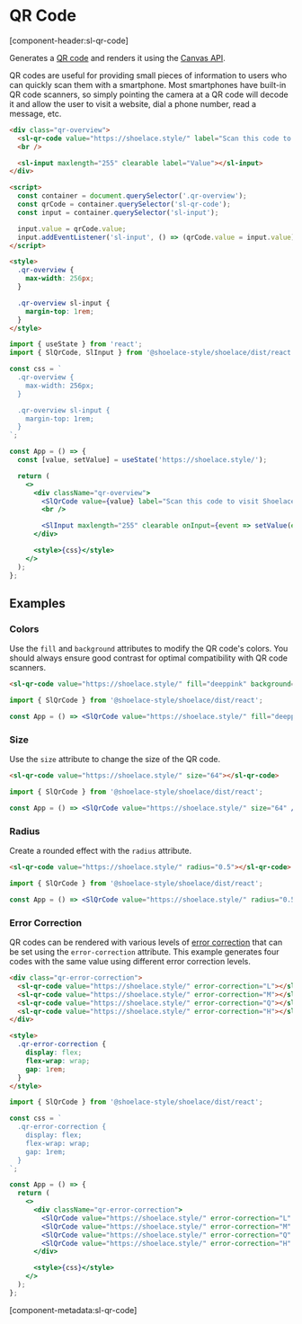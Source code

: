 # QR Code

[component-header:sl-qr-code]

Generates a [QR code](https://www.qrcode.com/) and renders it using the [Canvas API](https://developer.mozilla.org/en-US/docs/Web/API/Canvas_API).

QR codes are useful for providing small pieces of information to users who can quickly scan them with a smartphone. Most smartphones have built-in QR code scanners, so simply pointing the camera at a QR code will decode it and allow the user to visit a website, dial a phone number, read a message, etc.

```html preview
<div class="qr-overview">
  <sl-qr-code value="https://shoelace.style/" label="Scan this code to visit Shoelace on the web!"></sl-qr-code>
  <br />

  <sl-input maxlength="255" clearable label="Value"></sl-input>
</div>

<script>
  const container = document.querySelector('.qr-overview');
  const qrCode = container.querySelector('sl-qr-code');
  const input = container.querySelector('sl-input');

  input.value = qrCode.value;
  input.addEventListener('sl-input', () => (qrCode.value = input.value));
</script>

<style>
  .qr-overview {
    max-width: 256px;
  }

  .qr-overview sl-input {
    margin-top: 1rem;
  }
</style>
```

```jsx react
import { useState } from 'react';
import { SlQrCode, SlInput } from '@shoelace-style/shoelace/dist/react';

const css = `
  .qr-overview {
    max-width: 256px;
  }

  .qr-overview sl-input {
    margin-top: 1rem;
  }
`;

const App = () => {
  const [value, setValue] = useState('https://shoelace.style/');

  return (
    <>
      <div className="qr-overview">
        <SlQrCode value={value} label="Scan this code to visit Shoelace on the web!" />
        <br />

        <SlInput maxlength="255" clearable onInput={event => setValue(event.target.value)} />
      </div>

      <style>{css}</style>
    </>
  );
};
```

## Examples

### Colors

Use the `fill` and `background` attributes to modify the QR code's colors. You should always ensure good contrast for optimal compatibility with QR code scanners.

```html preview
<sl-qr-code value="https://shoelace.style/" fill="deeppink" background="white"></sl-qr-code>
```

```jsx react
import { SlQrCode } from '@shoelace-style/shoelace/dist/react';

const App = () => <SlQrCode value="https://shoelace.style/" fill="deeppink" background="white" />;
```

### Size

Use the `size` attribute to change the size of the QR code.

```html preview
<sl-qr-code value="https://shoelace.style/" size="64"></sl-qr-code>
```

```jsx react
import { SlQrCode } from '@shoelace-style/shoelace/dist/react';

const App = () => <SlQrCode value="https://shoelace.style/" size="64" />;
```

### Radius

Create a rounded effect with the `radius` attribute.

```html preview
<sl-qr-code value="https://shoelace.style/" radius="0.5"></sl-qr-code>
```

```jsx react
import { SlQrCode } from '@shoelace-style/shoelace/dist/react';

const App = () => <SlQrCode value="https://shoelace.style/" radius="0.5" />;
```

### Error Correction

QR codes can be rendered with various levels of [error correction](https://www.qrcode.com/en/about/error_correction.html) that can be set using the `error-correction` attribute. This example generates four codes with the same value using different error correction levels.

```html preview
<div class="qr-error-correction">
  <sl-qr-code value="https://shoelace.style/" error-correction="L"></sl-qr-code>
  <sl-qr-code value="https://shoelace.style/" error-correction="M"></sl-qr-code>
  <sl-qr-code value="https://shoelace.style/" error-correction="Q"></sl-qr-code>
  <sl-qr-code value="https://shoelace.style/" error-correction="H"></sl-qr-code>
</div>

<style>
  .qr-error-correction {
    display: flex;
    flex-wrap: wrap;
    gap: 1rem;
  }
</style>
```

```jsx react
import { SlQrCode } from '@shoelace-style/shoelace/dist/react';

const css = `
  .qr-error-correction {
    display: flex;
    flex-wrap: wrap;
    gap: 1rem;
  }
`;

const App = () => {
  return (
    <>
      <div className="qr-error-correction">
        <SlQrCode value="https://shoelace.style/" error-correction="L" />
        <SlQrCode value="https://shoelace.style/" error-correction="M" />
        <SlQrCode value="https://shoelace.style/" error-correction="Q" />
        <SlQrCode value="https://shoelace.style/" error-correction="H" />
      </div>

      <style>{css}</style>
    </>
  );
};
```

[component-metadata:sl-qr-code]

